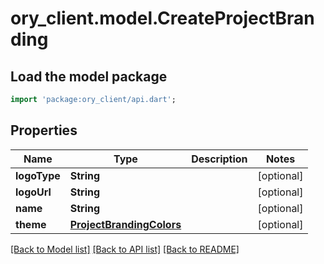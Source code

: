 # ory_client.model.CreateProjectBranding

## Load the model package
```dart
import 'package:ory_client/api.dart';
```

## Properties
Name | Type | Description | Notes
------------ | ------------- | ------------- | -------------
**logoType** | **String** |  | [optional] 
**logoUrl** | **String** |  | [optional] 
**name** | **String** |  | [optional] 
**theme** | [**ProjectBrandingColors**](ProjectBrandingColors.md) |  | [optional] 

[[Back to Model list]](../README.md#documentation-for-models) [[Back to API list]](../README.md#documentation-for-api-endpoints) [[Back to README]](../README.md)


